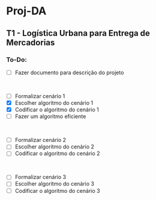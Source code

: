 # Proj-DA

## T1 - Logística Urbana para Entrega de Mercadorias 

### To-Do:
- [ ] Fazer documento para descrição do projeto
<br>

- [ ] Formalizar cenário 1
- [X] Escolher algoritmo do cenário 1
- [X] Codificar o algoritmo do cenário 1
- [ ] Fazer um algoritmo eficiente
<br>

- [ ] Formalizar cenário 2
- [ ] Escolher algoritmo do cenário 2
- [ ] Codificar o algoritmo do cenário 2
<br>

- [ ] Formalizar cenário 3
- [ ] Escolher algoritmo do cenário 3
- [ ] Codificar o algoritmo do cenário 3
